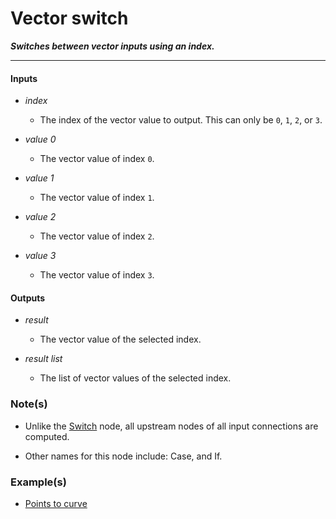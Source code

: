 # Vector switch

**_Switches between vector inputs using an index._**

---


#### Inputs

* _index_

  * The index of the vector value to output. This can only be `0`, `1`, `2`, or `3`.

* _value 0_

  * The vector value of index `0`.

* _value 1_

  * The vector value of index `1`.

* _value 2_

  * The vector value of index `2`.

* _value 3_

  * The vector value of index `3`.


#### Outputs

* _result_

  * The vector value of the selected index.

* _result list_

  * The list of vector values of the selected index.


### Note(s)

* Unlike the [Switch](/nodes/Switch/documentation.md) node, all upstream nodes of all input connections are computed.

* Other names for this node include: Case, and If.


### Example(s)

* <a href="https://creator.trimble.com/graph?assetURI=whp:f36aaf63-e8f5-467e-a373-8070ad7b9cde&version=latest" target="_blank">Points to curve</a>
